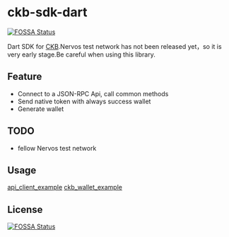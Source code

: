 # ckb-sdk-dart
[![FOSSA Status](https://app.fossa.io/api/projects/git%2Bgithub.com%2FCKBalance%2Fckb-sdk-dart.svg?type=shield)](https://app.fossa.io/projects/git%2Bgithub.com%2FCKBalance%2Fckb-sdk-dart?ref=badge_shield)

Dart SDK for [CKB](https://github.com/nervosnetwork/ckb).Nervos test network has not been released yet，so it is very early stage.Be careful when using this library.

## Feature
- Connect to a JSON-RPC Api, call common methods
- Send native token with always success wallet
- Generate wallet

## TODO
- fellow Nervos test network

## Usage
[api_client_example](https://github.com/BaojunCZ/ckb-sdk-dart/blob/master/example/api_client_example.dart)
[ckb_wallet_example](https://github.com/BaojunCZ/ckb-sdk-dart/blob/master/example/ckb_wallet_example.dart)

## License
[![FOSSA Status](https://app.fossa.io/api/projects/git%2Bgithub.com%2FCKBalance%2Fckb-sdk-dart.svg?type=large)](https://app.fossa.io/projects/git%2Bgithub.com%2FCKBalance%2Fckb-sdk-dart?ref=badge_large)